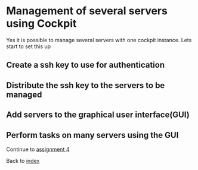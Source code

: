 # Management of several servers using Cockpit

Yes it is possible to manage several servers with one cockpit instance. Lets start to set this up

## Create a ssh key to use for authentication

## Distribute the ssh key to the servers to be managed

## Add servers to the graphical user interface(GUI)

## Perform tasks on many servers using the GUI

Continue to [assignment 4](content/assign4.md)

Back to [index](../README.md)